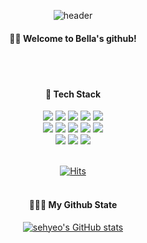 <div align="center">
  
  ![header](https://capsule-render.vercel.app/api?type=Waving&text=Bella's%20space)

#### 🙌🏻 Welcome to Bella's github!

<br />
<br />

#### 📑 Tech Stack
<img src="https://img.shields.io/badge/JAVA-007396?style=for-the-badge&logo=Java&logoColor=white">
<img src="https://img.shields.io/badge/Eclipse-2C2255?style=for-the-badge&logo=Eclipse%20IDE&logoColor=white">
<img src="https://img.shields.io/badge/HTML5-E34F26?style=for-the-badge&logo=HTML5&logoColor=white">
<img src="https://img.shields.io/badge/CSS3-1572B6?style=for-the-badge&logo=CSS3&logoColor=white">
<img src="https://img.shields.io/badge/JavaScript-F7DF1E?style=for-the-badge&logo=JavaScript&logoColor=white">
<br />
<img src="https://img.shields.io/badge/python-F2F200?style=for-the-badge&logo=python&logoColor=white">
<img src="https://img.shields.io/badge/VS-AB6FE3?style=for-the-badge&logo=VisualStudio&logoColor=white">
<img src="https://img.shields.io/badge/VSCode-007ACC?style=for-the-badge&logo=VisualStudioCode&logoColor=white">
<img src="https://img.shields.io/badge/Node.js-44CC00?style=for-the-badge&logo=Node.js&logoColor=white">
<img src="https://img.shields.io/badge/React-00AAFF?style=for-the-badge&logo=React&logoColor=white">
<br />
<img src="https://img.shields.io/badge/Github-000000?style=for-the-badge&logo=Github&logoColor=white">
<img src="https://img.shields.io/badge/discord-4D4C99?style=for-the-badge&logo=discord&logoColor=white">
<img src="https://img.shields.io/badge/Notion-D3D3D3?style=for-the-badge&logo=Notion&logoColor=white">

<br />
<br />

[![Hits](https://hits.seeyoufarm.com/api/count/incr/badge.svg?url=https%3A%2F%2Fgithub.com%2Fgjbae1212%2Fhit-counter%2Fhttps%3A%2F%2Fgithub.com%2Fsehyeo&count_bg=%2379C83D&title_bg=%23555555&icon=&icon_color=%23E7E7E7&title=visits&edge_flat=false)](https://hits.seeyoufarm.com)
<br />
<br />
#### 👩🏻‍💻 My Github State

[![sehyeo's GitHub stats](https://github-readme-stats.vercel.app/api?username=sehyeo&show_icons=true&theme=cobalt)](https://github.com/sehyeo/github-readme-stats)



</div>
